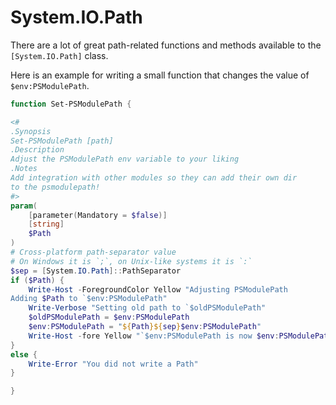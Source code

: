 # System.IO.Path

There are a lot of great path-related functions and methods available to the `[System.IO.Path]` class.

Here is an example for writing a small function that changes the value of `$env:PSModulePath`.

```powershell
function Set-PSModulePath {

<#
.Synopsis
Set-PSModulePath [path]
.Description
Adjust the PSModulePath env variable to your liking
.Notes
Add integration with other modules so they can add their own dir
to the psmodulepath!
#>
param(
    [parameter(Mandatory = $false)]
    [string]
    $Path
)
# Cross-platform path-separator value
# On Windows it is `;`, on Unix-like systems it is `:`
$sep = [System.IO.Path]::PathSeparator
if ($Path) {
    Write-Host -ForegroundColor Yellow "Adjusting PSModulePath
Adding $Path to `$env:PSModulePath"
    Write-Verbose "Setting old path to `$oldPSModulePath"
    $oldPSModulePath = $env:PSModulePath
    $env:PSModulePath = "${Path}${sep}$env:PSModulePath"
    Write-Host -fore Yellow "`$env:PSModulePath is now $env:PSModulePath"
}
else {
    Write-Error "You did not write a Path"
}

}
```
